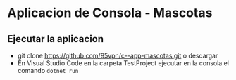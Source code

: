 # Aplicacion de Consola - Mascotas

## Ejecutar la aplicacion

- git clone https://github.com/95vpn/c--app-mascotas.git o descargar
- En Visual Studio Code en la carpeta TestProject ejecutar en la consola el comando `dotnet run`
